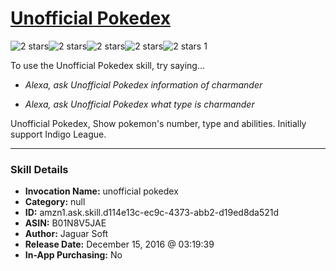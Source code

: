 # [Unofficial Pokedex](http://alexa.amazon.com/#skills/amzn1.ask.skill.d114e13c-ec9c-4373-abb2-d19ed8da521d)
![2 stars](../../images/ic_star_black_18dp_1x.png)![2 stars](../../images/ic_star_black_18dp_1x.png)![2 stars](../../images/ic_star_border_black_18dp_1x.png)![2 stars](../../images/ic_star_border_black_18dp_1x.png)![2 stars](../../images/ic_star_border_black_18dp_1x.png) 1

To use the Unofficial Pokedex skill, try saying...

* *Alexa, ask Unofficial Pokedex information of charmander*

* *Alexa, ask Unofficial Pokedex what type is charmander*

Unofficial Pokedex, Show pokemon's number, type and abilities. Initially support Indigo League.

***

### Skill Details

* **Invocation Name:** unofficial pokedex
* **Category:** null
* **ID:** amzn1.ask.skill.d114e13c-ec9c-4373-abb2-d19ed8da521d
* **ASIN:** B01N8V5JAE
* **Author:** Jaguar Soft
* **Release Date:** December 15, 2016 @ 03:19:39
* **In-App Purchasing:** No
